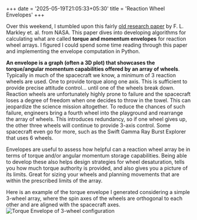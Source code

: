 +++
date = '2025-05-19T21:05:33+05:30'
title = 'Reaction Wheel Envelopes'
+++

Over this weekend, I stumbled upon this fairly [old research paper](https://ntrs.nasa.gov/api/citations/20110015369/downloads/20110015369.pdf) by F. L. Markley et. al. from NASA. This paper dives into developing algorithms for calculating 
what are called **torque and momentum envelopes** for reaction wheel arrays. I figured I could spend some time reading through this paper and implementing the envelope computation in Python. 

**An envelope is a graph (often a 3D plot) that showcases the torque/angular momentum capabilities offered by an array of wheels**. Typically in much of the spacecraft we know, a minimum of 3 reaction wheels are used. One to provide torque along one axis. This is sufficient to provide precise attitude control... until one of the wheels break down. Reaction wheels are unfortunately highly prone to failure and the spacecraft loses a degree of freedom when one decides to throw in the towel. This can jeopardize the science mission altogether. To reduce the chances of such failure, engineers bring a fourth wheel into the playground and rearrange the array of wheels. This introduces redundancy, so if one wheel gives up, the other three wheels will continue to provide 3-axis control. Some spacecraft even go for more, such as the Swift Gamma Ray Burst Explorer that uses 6 wheels.

Envelopes are useful to assess how helpful can a reaction wheel array be in terms of torque and/or angular momentum storage capabilities. Being able to develop these also helps design strategies for wheel desaturation, tells you how much torque authority is provided, and also gives you a picture of its limits. Great for sizing your wheels and planning movements that are within the prescribed limits of the array.

Here is an example of the torque envelope I generated considering a simple 3-wheel array, where the spin axes of the wheels are orthogonal to each other and are aligned with the spacecraft axes.
![Torque Envelope of 3-wheel configuration](/images/torque_envelope_3_wheels.png)
